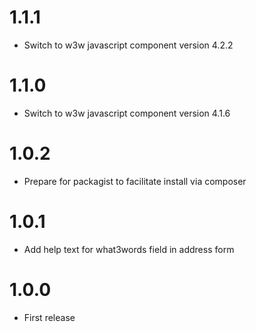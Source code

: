 # 1.1.1
* Switch to w3w javascript component version 4.2.2

# 1.1.0
* Switch to w3w javascript component version 4.1.6 

# 1.0.2
* Prepare for packagist to facilitate install via composer

# 1.0.1
* Add help text for what3words field in address form

# 1.0.0
* First release
